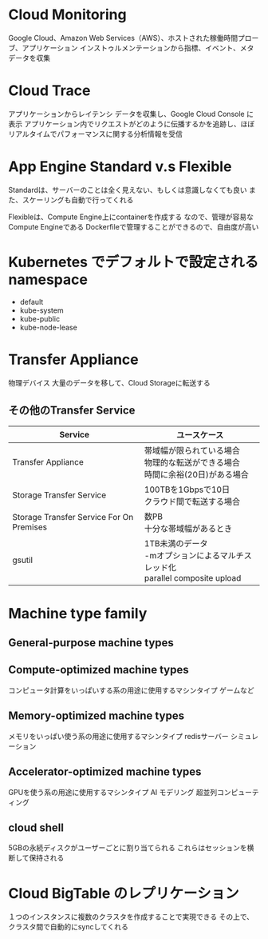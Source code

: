 # Cloud Monitoring

Google Cloud、Amazon Web Services（AWS）、ホストされた稼働時間プローブ、アプリケーション インストゥルメンテーションから指標、イベント、メタデータを収集

# Cloud Trace

アプリケーションからレイテンシ データを収集し、Google Cloud Console に表示
アプリケーション内でリクエストがどのように伝播するかを追跡し、ほぼリアルタイムでパフォーマンスに関する分析情報を受信

# App Engine Standard v.s Flexible

Standardは、サーバーのことは全く見えない、もしくは意識しなくても良い
また、スケーリングも自動で行ってくれる

Flexibleは、Compute Engine上にcontainerを作成する
なので、管理が容易なCompute Engineである
Dockerfileで管理することができるので、自由度が高い

# Kubernetes でデフォルトで設定されるnamespace

- default
- kube-system
- kube-public
- kube-node-lease

# Transfer Appliance

物理デバイス
大量のデータを移して、Cloud Storageに転送する

## その他のTransfer Service

| Service                             | ユースケース                          |
|-------------------------------------|---------------------------------|
| Transfer Appliance                  | 帯域幅が限られている場合<br>物理的な転送ができる場合<br>時間に余裕(20日)がある場合 |
| Storage Transfer Service            | 100TBを1Gbpsで10日<br>クラウド間で転送する場合 |
| Storage Transfer Service For On Premises 	 | 数PB<br>十分な帯域幅があるとき |
| gsutil                                    | 1TB未満のデータ<br>-mオプションによるマルチスレッド化<br>parallel composite upload |

# Machine type family

## General-purpose machine types

## Compute-optimized machine types

コンピュータ計算をいっぱいする系の用途に使用するマシンタイプ
ゲームなど

## Memory-optimized machine types

メモリをいっぱい使う系の用途に使用するマシンタイプ
redisサーバー
シミュレーション

## Accelerator-optimized machine types

GPUを使う系の用途に使用するマシンタイプ
AI モデリング
超並列コンピューティング

## cloud shell

5GBの永続ディスクがユーザーごとに割り当てられる
これらはセッションを横断して保持される

# Cloud BigTable のレプリケーション

１つのインスタンスに複数のクラスタを作成することで実現できる
その上で、クラスタ間で自動的にsyncしてくれる
